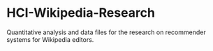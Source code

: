 # HCI-Wikipedia-Research
Quantitative analysis and data files for the research on recommender systems for Wikipedia editors.
